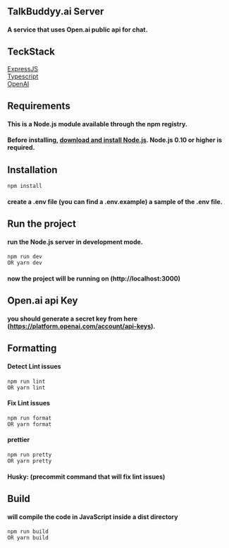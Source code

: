 ## TalkBuddyy.ai Server 
#### A service that uses Open.ai public api for chat.

## TeckStack
[ExpressJS](https://expressjs.com/)<br>
[Typescript](https://www.typescriptlang.org/)<br>
[OpenAI](https://platform.openai.com/)<br>

## Requirements
#### This is a Node.js module available through the npm registry.
#### Before installing, [download and install Node.js](https://nodejs.org/en/download). Node.js 0.10 or higher is required.

## Installation
```
npm install
```
#### create a .env file (you can find a .env.example) a sample of the .env file.

## Run the project
#### run the Node.js server in development mode.
```
npm run dev
OR yarn dev
```
#### now the project will be running on (http://localhost:3000)

## Open.ai api Key
#### you should generate a secret key from here (https://platform.openai.com/account/api-keys).

## Formatting
#### Detect Lint issues
```
npm run lint
OR yarn lint
```
#### Fix Lint issues
```
npm run format 
OR yarn format
```
#### prettier
```
npm run pretty
OR yarn pretty
```
#### Husky: (precommit command that will fix lint issues)

## Build
#### will compile the code in JavaScript inside a dist directory
```
npm run build
OR yarn build
```
